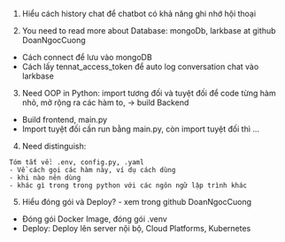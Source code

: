 1. Hiểu cách history chat để chatbot có khả năng ghi nhớ hội thoại 

2. You need to read more about Database: mongoDb, larkbase at github DoanNgocCuong 
- Cách connect để lưu vào mongoDB 
- Cách lấy tennat_access_token để auto log conversation chat vào larkbase


3. Need OOP in Python: import tương đối và tuyệt đối 
để code từng hàm nhỏ, mở rộng ra các hàm to, -> build Backend 
- Build frontend, main.py
- Import tuyệt đối cần run bằng main.py, còn import tuyệt đối thì ... 

4. Need distinguish: 
```
Tóm tắt về: .env, config.py, .yaml 
- Về cách gọi các hàm này, ví dụ cách dùng 
- khi nào nên dùng 
- khác gì trong trong python với các ngôn ngữ lập trình khác 
```

5. Hiểu đóng gói và Deploy? - xem trong github DoanNgocCuong
- Đóng gói Docker Image, đóng gói .venv
- Deploy: Deploy lên server nội bộ, Cloud Platforms, Kubernetes
